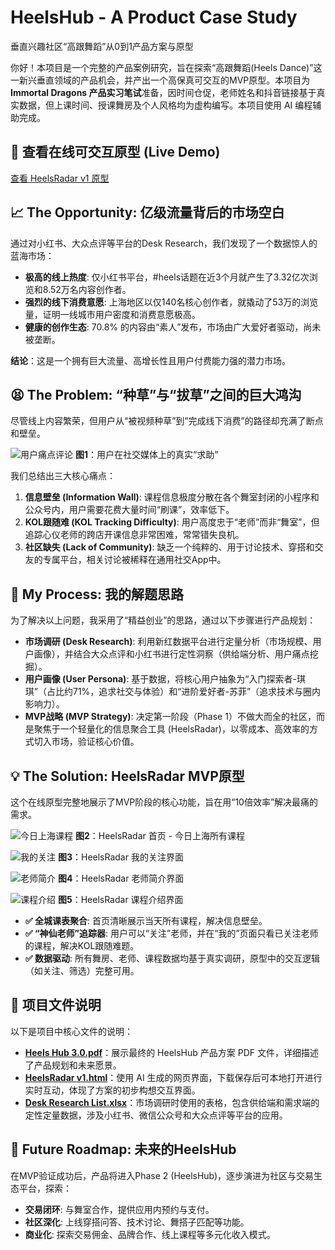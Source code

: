 

# HeelsHub - A Product Case Study
垂直兴趣社区“高跟舞蹈”从0到1产品方案与原型

你好！本项目是一个完整的产品案例研究，旨在探索“高跟舞蹈(Heels Dance)”这一新兴垂直领域的产品机会，并产出一个高保真可交互的MVP原型。本项目为 **Immortal Dragons 产品实习笔试**准备，因时间仓促，老师姓名和抖音链接基于真实数据，但上课时间、授课舞房及个人风格均为虚构编写。本项目使用 AI 编程辅助完成。

## 🚀 查看在线可交互原型 (Live Demo)
[查看 HeelsRadar v1 原型](https://github.com/betteryum/HeelsHub/blob/6fe4dd2a8f9d5c36cb922c7d351d82576a87b945/HeelsRadar%20v1.html)

## 📈 The Opportunity: 亿级流量背后的市场空白
通过对小红书、大众点评等平台的Desk Research，我们发现了一个数据惊人的蓝海市场：

- **极高的线上热度**: 仅小红书平台，#heels话题在近3个月就产生了3.32亿次浏览和8.52万名内容创作者。
- **强烈的线下消费意愿**: 上海地区以仅140名核心创作者，就撬动了53万的浏览量，证明一线城市用户密度和消费意愿极高。
- **健康的创作生态**: 70.8% 的内容由“素人”发布，市场由广大爱好者驱动，尚未被垄断。

**结论**：这是一个拥有巨大流量、高增长性且用户付费能力强的潜力市场。

## 😫 The Problem: “种草”与“拔草”之间的巨大鸿沟
尽管线上内容繁荣，但用户从“被视频种草”到“完成线下消费”的路径却充满了断点和壁垒。

![用户痛点评论](https://raw.githubusercontent.com/betteryum/HeelsHub/b482c8f31441588bfcc9f31840ff4cafa7fc524f/images/%E5%B0%8F%E7%BA%A2%E4%B9%A6%E8%AF%A2%E9%97%AE%E8%88%9E%E6%88%BF%E8%AF%84%E8%AE%BA%E6%88%AA%E5%B1%8F.jpg)
**图1**：用户在社交媒体上的真实“求助”

我们总结出三大核心痛点：
1. **信息壁垒 (Information Wall)**: 课程信息极度分散在各个舞室封闭的小程序和公众号内，用户需要花费大量时间“刷课”，效率低下。
2. **KOL跟随难 (KOL Tracking Difficulty)**: 用户高度忠于“老师”而非“舞室”，但追踪心仪老师的跨店开课信息非常困难，常常错失良机。
3. **社区缺失 (Lack of Community)**: 缺乏一个纯粹的、用于讨论技术、穿搭和交友的专属平台，相关讨论被稀释在通用社交App中。

## 🧠 My Process: 我的解题思路
为了解决以上问题，我采用了“精益创业”的思路，通过以下步骤进行产品规划：

- **市场调研 (Desk Research)**: 利用新红数据平台进行定量分析（市场规模、用户画像），并结合大众点评和小红书进行定性洞察（供给端分析、用户痛点挖掘）。
- **用户画像 (User Persona)**: 基于数据，将核心用户抽象为“入门探索者-琪琪”（占比约71%，追求社交与体验）和“进阶爱好者-苏菲”（追求技术与圈内影响力）。
- **MVP战略 (MVP Strategy)**: 决定第一阶段（Phase 1）不做大而全的社区，而是聚焦于一个轻量化的信息聚合工具 (HeelsRadar)，以零成本、高效率的方式切入市场，验证核心价值。

## 💡 The Solution: HeelsRadar MVP原型
这个在线原型完整地展示了MVP阶段的核心功能，旨在用“10倍效率”解决最痛的需求。

![今日上海课程](https://raw.githubusercontent.com/betteryum/HeelsHub/b482c8f31441588bfcc9f31840ff4cafa7fc524f/images/app%20%E7%95%8C%E9%9D%A2%E9%A6%96%E9%A1%B5-%E4%BB%8A%E6%97%A5%E6%89%80%E6%9C%89%E4%B8%8A%E6%B5%B7%E8%AF%BE%E7%A8%8B%E6%88%AA%E5%B1%8F.png)
**图2**：HeelsRadar 首页 - 今日上海所有课程

![我的关注](https://raw.githubusercontent.com/betteryum/HeelsHub/b482c8f31441588bfcc9f31840ff4cafa7fc524f/images/app%20%E7%95%8C%E9%9D%A2-%E6%88%91%E7%9A%84%E5%85%B3%E6%B3%A8-%E6%88%AA%E5%B1%8F.png)
**图3**：HeelsRadar 我的关注界面

![老师简介](https://raw.githubusercontent.com/betteryum/HeelsHub/b482c8f31441588bfcc9f31840ff4cafa7fc524f/images/app%20%E7%95%8C%E9%9D%A2-%E8%80%81%E5%B8%88%E7%AE%80%E4%BB%8B-%E6%88%AA%E5%B1%8F.png)
**图4**：HeelsRadar 老师简介界面

![课程介绍](https://raw.githubusercontent.com/betteryum/HeelsHub/b482c8f31441588bfcc9f31840ff4cafa7fc524f/images/app%20%E7%95%8C%E9%9D%A2-%E8%AF%BE%E7%A8%8B%E4%BB%8B%E7%BB%8D-%E6%88%AA%E5%B1%8F.png)
**图5**：HeelsRadar 课程介绍界面

- **✅ 全城课表聚合**: 首页清晰展示当天所有课程，解决信息壁垒。
- **✅ “神仙老师”追踪器**: 用户可以“关注”老师，并在“我的”页面只看已关注老师的课程，解决KOL跟随难题。
- **✅ 数据驱动**: 所有舞房、老师、课程数据均基于真实调研，原型中的交互逻辑（如关注、筛选）完整可用。

## 📂 项目文件说明
以下是项目中核心文件的说明：

- **[Heels Hub 3.0.pdf](https://github.com/betteryum/HeelsHub/blob/25fec965997f6e7047cd8d14324bf2e2b1aa469a/Heels%20Hub%203.0.pdf)**：展示最终的 HeelsHub 产品方案 PDF 文件，详细描述了产品规划和未来愿景。
- **[HeelsRadar v1.html](https://github.com/betteryum/HeelsHub/blob/25fec965997f6e7047cd8d14324bf2e2b1aa469a/HeelsRadar%20v1.html)**：使用 AI 生成的网页界面，下载保存后可本地打开进行实时互动，体现了方案的初步构想交互界面。
- **[Desk Research List.xlsx](https://github.com/betteryum/HeelsHub/blob/25fec965997f6e7047cd8d14324bf2e2b1aa469a/Desk%20Research%20List.xlsx)**：市场调研时使用的表格，包含供给端和需求端的定性定量数据，涉及小红书、微信公众号和大众点评等平台的应用。

## 🔮 Future Roadmap: 未来的HeelsHub
在MVP验证成功后，产品将进入Phase 2 (HeelsHub)，逐步演进为社区与交易生态平台，探索：

- **交易闭环**: 与舞室合作，提供应用内预约与支付。
- **社区深化**: 上线穿搭问答、技术讨论、舞搭子匹配等功能。
- **商业化**: 探索交易佣金、品牌合作、线上课程等多元化收入模式。
